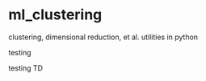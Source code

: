 ml_clustering
=============

clustering, dimensional reduction, et al. utilities in python

testing

testing TD
